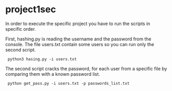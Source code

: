 # project1sec


In order to execute the specific project you have to run the scripts in specific order.

First, hashing.py is reading the username and the password from the console. The file users.txt contain some users so you can run only the second script.
```
 python3 hasing.py -i users.txt
```

The second script cracks the password, for each user from a specific file by comparing them with a known password list.
```
 python get_pass.py -i users.txt -p passwords_list.txt
 ```
